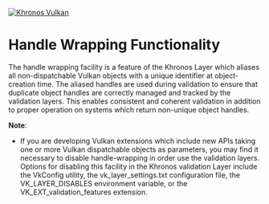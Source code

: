 <!-- markdownlint-disable MD041 -->
[![Khronos Vulkan][1]][2]

[1]: https://vulkan.lunarg.com/img/Vulkan_100px_Dec16.png "https://www.khronos.org/vulkan/"
[2]: https://www.khronos.org/vulkan/

# Handle Wrapping Functionality

The handle wrapping facility is a feature of the Khronos Layer which aliases all non-dispatchable Vulkan objects with a unique identifier at object-creation time. The aliased handles are used during validation to ensure that duplicate object handles are correctly managed and tracked by the validation layers. This enables consistent and coherent validation in addition to proper operation on systems which return non-unique object handles.

**Note**:

* If you are developing Vulkan extensions which include new APIs taking one or more Vulkan dispatchable objects as parameters, you may find it necessary to disable handle-wrapping in order use the validation layers. Options for disabling this facility in the Khronos validation Layer include the VkConfig utility, the vk_layer_settings.txt configuration file, the VK_LAYER_DISABLES environment variable, or the VK_EXT_validation_features extension.
